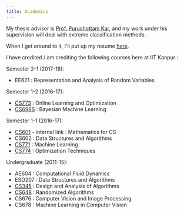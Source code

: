 ```yaml
---
title: Academics
---
```



My thesis advisor is [Prof. Purushottam Kar](http://www.cse.iitk.ac.in/users/purushot/index.php), and my work under his supervision will deal with extreme
classification methods. 

When I get around to it, I'll put up my resume [here](resume.pdf).

I have credited / am crediting the following courses here at IIT Kanpur : 

Semester 2-1 (2017-18):

- EE621 : Representation and Analysis of Random Variables

Semester 1-2 (2016-17):

- [CS773](http://www.cse.iitk.ac.in/users/purushot/courses/olo/2015-16-w/) : Online
Learning and Optimization
- [CS698S](http://www.cse.iitk.ac.in/users/piyush/courses/bml_winter17/bayesian_ml.html) : Bayesian Machine Learning


Semester 1-1 (2016-17):

- [CS601](http://web.cse.iitk.ac.in/users/rtewari/cs601.html) - internal link : Mathematics for CS
- CS602 : Data Structures and Algorithms
- [CS771](http://www.cse.iitk.ac.in/users/piyush/courses/ml_autumn16/ML.html) : Machine Learning
- [CS774](http://www.cse.iitk.ac.in/users/purushot/courses/opt/2016-17-a/) : Optimization Techniques

Undergraduate (2011-15):

- AE604 : Computational Fluid Dynamics
- ESO207 : Data Structures and Algorithms
- [CS345](http://www.cse.iitk.ac.in/users/sbaswana/CS345.html) : Design and Analysis of Algorithms
- [CS648](http://www.cse.iitk.ac.in/users/sbaswana/randomized-algo.html) : Randomized Algorithms
- CS676 : Computer Vision and Image Processing
- CS678 : Machine Learning in Computer Vision


